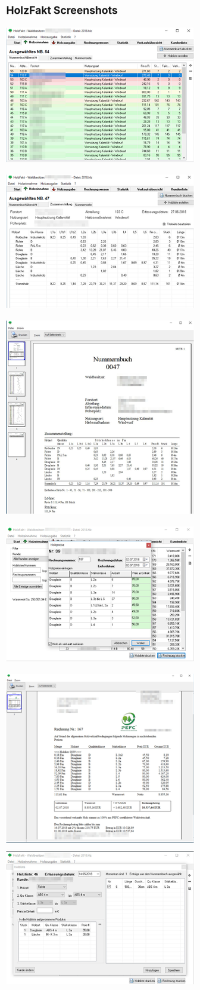 HolzFakt Screenshots
===========

![1](https://raw.githubusercontent.com/teodoc/holzfakt-screenshots/master/img/1.jpg)
---
![2](https://raw.githubusercontent.com/teodoc/holzfakt-screenshots/master/img/2.jpg)
---
![3](https://raw.githubusercontent.com/teodoc/holzfakt-screenshots/master/img/3.jpg)
---
![4](https://raw.githubusercontent.com/teodoc/holzfakt-screenshots/master/img/4.jpg)
---
![5](https://raw.githubusercontent.com/teodoc/holzfakt-screenshots/master/img/5.jpg)
---
![6](https://raw.githubusercontent.com/teodoc/holzfakt-screenshots/master/img/6.jpg)

